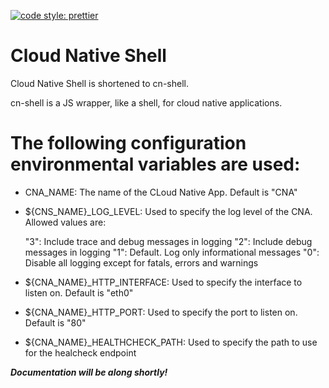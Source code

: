 [![code style: prettier](https://img.shields.io/badge/code_style-prettier-ff69b4.svg?style=flat-square)](https://github.com/prettier/prettier)

# Cloud Native Shell

Cloud Native Shell is shortened to cn-shell.

cn-shell is a JS wrapper, like a shell, for cloud native applications.

# The following configuration environmental variables are used:

- CNA_NAME: The name of the CLoud Native App. Default is "CNA"

- \${CNS_NAME}\_LOG_LEVEL: Used to specify the log level of the CNA. Allowed values are:

  "3": Include trace and debug messages in logging
  "2": Include debug messages in logging
  "1": Default. Log only informational messages
  "0": Disable all logging except for fatals, errors and warnings

- \${CNA_NAME}\_HTTP_INTERFACE: Used to specify the interface to listen on. Default is "eth0"

- \${CNA_NAME}\_HTTP_PORT: Used to specify the port to listen on. Default is "80"

- \${CNA_NAME}\_HEALTHCHECK_PATH: Used to specify the path to use for the healcheck endpoint

_**Documentation will be along shortly!**_
